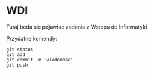 # WDI
Tutaj beda sie pojawiac zadania z Wstepu do Informatyki

Przydatne komendy:

```
git status
git add
git commit -m 'wiadomosc'
git push
```
